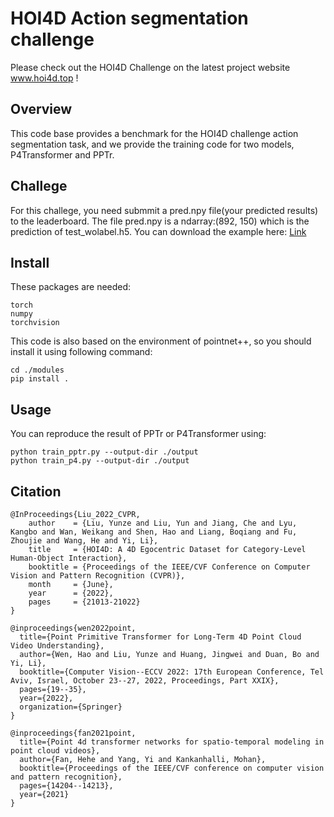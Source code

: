 # HOI4D Action segmentation challenge
Please check out the HOI4D Challenge on the latest project website www.hoi4d.top !
## Overview
This code base provides a benchmark for the HOI4D challenge action segmentation task, and we provide the training code for two models, P4Transformer and PPTr.
## Challege
For this challege, you need submmit a pred.npy file(your predicted results) to the leaderboard. The file pred.npy is a ndarray:(892, 150) which is the prediction of test_wolabel.h5. You can download the example here: [Link](https://1drv.ms/u/s!ApQF_e_bw-USgjQCKg9hGJIijeqs?e=eGfohd)
## Install
These packages are needed:
```
torch
numpy
torchvision
```
This code is also based on the environment of pointnet++, so you should install it using following command:
```
cd ./modules
pip install .
```
## Usage
You can reproduce the result of PPTr or P4Transformer using:
```
python train_pptr.py --output-dir ./output
python train_p4.py --output-dir ./output
```
## Citation
```
@InProceedings{Liu_2022_CVPR,
    author    = {Liu, Yunze and Liu, Yun and Jiang, Che and Lyu, Kangbo and Wan, Weikang and Shen, Hao and Liang, Boqiang and Fu, Zhoujie and Wang, He and Yi, Li},
    title     = {HOI4D: A 4D Egocentric Dataset for Category-Level Human-Object Interaction},
    booktitle = {Proceedings of the IEEE/CVF Conference on Computer Vision and Pattern Recognition (CVPR)},
    month     = {June},
    year      = {2022},
    pages     = {21013-21022}
}
```
```
@inproceedings{wen2022point,
  title={Point Primitive Transformer for Long-Term 4D Point Cloud Video Understanding},
  author={Wen, Hao and Liu, Yunze and Huang, Jingwei and Duan, Bo and Yi, Li},
  booktitle={Computer Vision--ECCV 2022: 17th European Conference, Tel Aviv, Israel, October 23--27, 2022, Proceedings, Part XXIX},
  pages={19--35},
  year={2022},
  organization={Springer}
}
```
```
@inproceedings{fan2021point,
  title={Point 4d transformer networks for spatio-temporal modeling in point cloud videos},
  author={Fan, Hehe and Yang, Yi and Kankanhalli, Mohan},
  booktitle={Proceedings of the IEEE/CVF conference on computer vision and pattern recognition},
  pages={14204--14213},
  year={2021}
}
```
